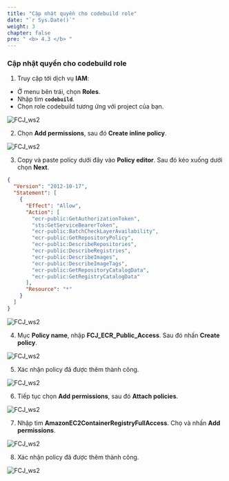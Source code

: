 ```yaml
---
title: "Cập nhật quyền cho codebuild role"
date: "`r Sys.Date()`"
weight: 3
chapter: false
pre: " <b> 4.3 </b> "
---
```


### Cập nhật quyền cho codebuild role

1. Truy cập tới dịch vụ **IAM**:

- Ở menu bên trái, chọn **Roles**.
- Nhập tìm **`codebuild`**.
- Chọn role codebuild tương ứng với project của bạn.

![FCJ_ws2](/FCJ-Workshop-2/images/4.codebuild/21.png)

2. Chọn **Add permissions**, sau đó **Create inline policy**.

![FCJ_ws2](/FCJ-Workshop-2/images/4.codebuild/22.png)

3. Copy và paste policy dưới đây vào **Policy editor**. Sau đó kéo xuống dưới chọn **Next**.

```json
{
  "Version": "2012-10-17",
  "Statement": [
    {
      "Effect": "Allow",
      "Action": [
        "ecr-public:GetAuthorizationToken",
        "sts:GetServiceBearerToken",
        "ecr-public:BatchCheckLayerAvailability",
        "ecr-public:GetRepositoryPolicy",
        "ecr-public:DescribeRepositories",
        "ecr-public:DescribeRegistries",
        "ecr-public:DescribeImages",
        "ecr-public:DescribeImageTags",
        "ecr-public:GetRepositoryCatalogData",
        "ecr-public:GetRegistryCatalogData"
      ],
      "Resource": "*"
    }
  ]
}
```

![FCJ_ws2](/FCJ-Workshop-2/images/4.codebuild/23.png)

4. Mục **Policy name**, nhập **FCJ_ECR_Public_Access**. Sau đó nhấn **Create policy**.

![FCJ_ws2](/FCJ-Workshop-2/images/4.codebuild/24.png)

5. Xác nhận policy đã được thêm thành công.

![FCJ_ws2](/FCJ-Workshop-2/images/4.codebuild/25.png)

6. Tiếp tục chọn **Add permissions**, sau đó **Attach policies**.

![FCJ_ws2](/FCJ-Workshop-2/images/4.codebuild/26.png)

7. Nhập tìm **AmazonEC2ContainerRegistryFullAccess**. Chọ và nhấn **Add permissions**.

![FCJ_ws2](/FCJ-Workshop-2/images/4.codebuild/27.png)

8. Xác nhận policy đã được thêm thành công.

![FCJ_ws2](/FCJ-Workshop-2/images/4.codebuild/28.png)
